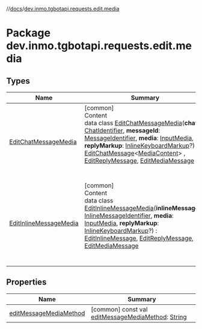 //[docs](../../index.md)/[dev.inmo.tgbotapi.requests.edit.media](index.md)



# Package dev.inmo.tgbotapi.requests.edit.media  


## Types  
  
|  Name |  Summary | 
|---|---|
| <a name="dev.inmo.tgbotapi.requests.edit.media/EditChatMessageMedia///PointingToDeclaration/"></a>[EditChatMessageMedia](-edit-chat-message-media/index.md)| <a name="dev.inmo.tgbotapi.requests.edit.media/EditChatMessageMedia///PointingToDeclaration/"></a>[common]  <br>Content  <br>data class [EditChatMessageMedia](-edit-chat-message-media/index.md)(**chatId**: [ChatIdentifier](../dev.inmo.tgbotapi.types/-chat-identifier/index.md), **messageId**: [MessageIdentifier](../dev.inmo.tgbotapi.types/index.md#%5Bdev.inmo.tgbotapi.types%2FMessageIdentifier%2F%2F%2FPointingToDeclaration%2F%5D%2FClasslikes%2F625018081), **media**: [InputMedia](../dev.inmo.tgbotapi.types.InputMedia/-input-media/index.md), **replyMarkup**: [InlineKeyboardMarkup](../dev.inmo.tgbotapi.types.buttons/-inline-keyboard-markup/index.md)?) : [EditChatMessage](../dev.inmo.tgbotapi.requests.edit.abstracts/-edit-chat-message/index.md)<[MediaContent](../dev.inmo.tgbotapi.types.message.content.abstracts/-media-content/index.md)> , [EditReplyMessage](../dev.inmo.tgbotapi.requests.edit.abstracts/-edit-reply-message/index.md), [EditMediaMessage](../dev.inmo.tgbotapi.requests.edit.abstracts/-edit-media-message/index.md)  <br><br><br>|
| <a name="dev.inmo.tgbotapi.requests.edit.media/EditInlineMessageMedia///PointingToDeclaration/"></a>[EditInlineMessageMedia](-edit-inline-message-media/index.md)| <a name="dev.inmo.tgbotapi.requests.edit.media/EditInlineMessageMedia///PointingToDeclaration/"></a>[common]  <br>Content  <br>data class [EditInlineMessageMedia](-edit-inline-message-media/index.md)(**inlineMessageId**: [InlineMessageIdentifier](../dev.inmo.tgbotapi.types/index.md#%5Bdev.inmo.tgbotapi.types%2FInlineMessageIdentifier%2F%2F%2FPointingToDeclaration%2F%5D%2FClasslikes%2F625018081), **media**: [InputMedia](../dev.inmo.tgbotapi.types.InputMedia/-input-media/index.md), **replyMarkup**: [InlineKeyboardMarkup](../dev.inmo.tgbotapi.types.buttons/-inline-keyboard-markup/index.md)?) : [EditInlineMessage](../dev.inmo.tgbotapi.requests.edit.abstracts/-edit-inline-message/index.md), [EditReplyMessage](../dev.inmo.tgbotapi.requests.edit.abstracts/-edit-reply-message/index.md), [EditMediaMessage](../dev.inmo.tgbotapi.requests.edit.abstracts/-edit-media-message/index.md)  <br><br><br>|


## Properties  
  
|  Name |  Summary | 
|---|---|
| <a name="dev.inmo.tgbotapi.requests.edit.media//editMessageMediaMethod/#/PointingToDeclaration/"></a>[editMessageMediaMethod](edit-message-media-method.md)| <a name="dev.inmo.tgbotapi.requests.edit.media//editMessageMediaMethod/#/PointingToDeclaration/"></a> [common] const val [editMessageMediaMethod](edit-message-media-method.md): [String](https://kotlinlang.org/api/latest/jvm/stdlib/kotlin/-string/index.html)   <br>|

